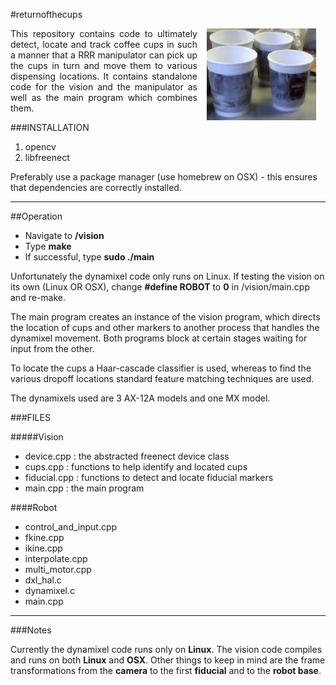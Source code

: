 #returnofthecups

<img align="right" hspace=15 src="cup.jpg">

<p align="justify">This repository contains code to ultimately detect, locate and track coffee cups in such a manner that a RRR manipulator can pick up the cups in turn and move them to various dispensing locations. It contains standalone code for the vision and the manipulator as well as the main program which combines them.</p>


###INSTALLATION


1. opencv
2. libfreenect

Preferably use a package manager (use homebrew on OSX) - this ensures that dependencies
are correctly installed.

---

##Operation
* Navigate to __/vision__
* Type __make__
* If successful, type __sudo ./main__

Unfortunately the dynamixel code only runs on Linux. If testing the vision on its own (Linux OR OSX), change __#define ROBOT__ to __0__ in /vision/main.cpp and re-make.


The main program creates an instance of the vision program, which directs the location of cups and other markers to another process that handles the dynamixel movement. Both programs block at certain stages waiting for input from the other.

To locate the cups a Haar-cascade classifier is used, whereas to find the various dropoff locations standard feature matching techniques are used.

The dynamixels used are 3 AX-12A models and one MX model. 

###FILES

#####Vision

* device.cpp : the abstracted freenect device class
* cups.cpp : functions to help identify and located cups
* fiducial.cpp : functions to detect and locate fiducial markers
* main.cpp : the main program


####Robot

* control_and_input.cpp
* fkine.cpp
* ikine.cpp
* interpolate.cpp
* multi_motor.cpp
* dxl_hal.c
* dynamixel.c
* main.cpp

---

###Notes

Currently the dynamixel code runs only on __Linux__. The vision code compiles and runs on both __Linux__ and __OSX__. Other things to keep in mind are the frame transformations from the __camera__ to the first __fiducial__ and to the __robot base__.
